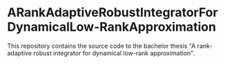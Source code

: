# ARankAdaptiveRobustIntegratorForDynamicalLow-RankApproximation
This repository contains the source code to the bachelor thesis "A rank-adaptive robust integrator for dynamical low-rank approximation".
